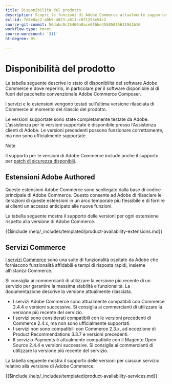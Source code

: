 ```yaml
---
title: Disponibilità del prodotto
description: Scopri le funzioni di Adobe Commerce attualmente supportate e verificane la compatibilità con specifiche versioni di Adobe Commerce.
exl-id: 7e8e8ac2-a0b9-4023-a813-c0f1293e54c2
source-git-commit: 56dabc0c35460a8ace6f6be455050f56119d1b16
workflow-type: tm+mt
source-wordcount: '311'
ht-degree: 0%

---
```


# Disponibilità del prodotto

La tabella seguente descrive lo stato di disponibilità del software Adobe Commerce e dove reperirlo, in particolare per il software disponibile al di fuori del pacchetto convenzionale Adobe Commerce Composer.

I servizi e le estensioni vengono testati sull’ultima versione rilasciata di Commerce al momento del rilascio del prodotto.

Le versioni supportate sono state completamente testate da Adobe. L’assistenza per le versioni supportate è disponibile presso l’Assistenza clienti di Adobe. Le versioni precedenti possono funzionare correttamente, ma non sono ufficialmente supportate.

>[!NOTE]
>
>Il supporto per le versioni di Adobe Commerce include anche il supporto per [patch di sicurezza disponibili](versions.md).

## Estensioni Adobe Authored

Queste estensioni Adobe Commerce sono scollegate dalla base di codice principale di Adobe Commerce. Questo consente ad Adobe di rilasciare le iterazioni di queste estensioni in un arco temporale più flessibile e di fornire ai clienti un accesso anticipato alle nuove funzioni.

La tabella seguente mostra il supporto delle versioni per ogni estensione rispetto alla versione di Adobe Commerce.

{{$include /help/_includes/templated/product-availability-extensions.md}}

## Servizi Commerce

[I servizi Commerce](https://experienceleague.adobe.com/docs/commerce-merchant-services/user-guides/home.html) sono una suite di funzionalità ospitate da Adobe che forniscono funzionalità affidabili e tempi di risposta rapidi, insieme all&#39;istanza Commerce.

Si consiglia ai commercianti di utilizzare la versione più recente di un servizio per garantire la massima stabilità e funzionalità. La documentazione descrive la versione attualmente rilasciata.

* I servizi Adobe Commerce sono attualmente compatibili con Commerce 2.4.4 e versioni successive. Si consiglia ai commercianti di utilizzare la versione più recente del servizio.
* I servizi sono considerati compatibili con le versioni precedenti di Commerce 2.4.x, ma non sono ufficialmente supportati.
* I servizi non sono compatibili con Commerce 2.3.x, ad eccezione di Product Recommendations 3.3.7 e versioni precedenti.
* Il servizio Payments è attualmente compatibile con il Magento Open Source 2.4.4 e versioni successive. Si consiglia ai commercianti di utilizzare la versione più recente del servizio.

La tabella seguente mostra il supporto delle versioni per ciascun servizio relativo alla versione di Adobe Commerce.

{{$include /help/_includes/templated/product-availability-services.md}}
